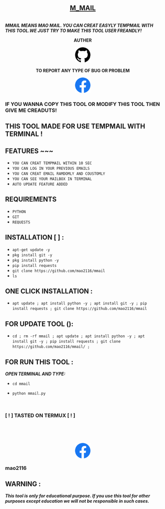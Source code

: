 
<h2 align="center">
<a href="https://maocommunity.blogspot.com/?m=1">M_MAIL</a>
  
  </h2>
</br>
<b><i>MMAIL MEANS MAO MAIL. YOU CAN CREAT EASYLY TEMPMAIL WITH THIS TOOL.WE JUST TRY TO MAKE THIS TOOL USER FREANDLY! </i></b>
</br>
<p align="center">
<b> AUTHER </b>
</p>
 <p align="center">
<a href="https://github.com/mao2116">
  <img width="50px" height="50px" src="https://raw.githubusercontent.com/fh-rabbi/Hack-Box/main/images/git.png">
</a>
</p>
  <p align="center">
  <b> TO REPORT ANY TYPE OF BUG OR PROBLEM </b>
<p/>
<p align="center">
<a href="https://www.facebook.com/mao2116/">
  <img width="50px" height="50px" src="https://raw.githubusercontent.com/fh-rabbi/Hack-Box/main/images/fb.png"><!I JUST USE A PIC FROM FH-RABBI >
</a>
</p> 

 
### IF YOU WANNA COPY THIS TOOL OR MODIFY THIS TOOL THEN GIVE ME CREADUTS!


## THIS TOOL MADE FOR USE TEMPMAIL WITH TERMINAL !
## FEATURES ~~~


* `YOU CAN CREAT TEMPMAIL WITHIN 10 SEC`
* `YOU CAN LOG IN YOUR PREVIOUS EMAILS `
* `YOU CAN CREAT EMAIL RAMDOMLY AND COUSTOMLY`
* `YOU CAN SEE YOUR MAILBOX IN TERMINAL`
* `AUTO UPDATE FEATURE ADDED`

## REQUIREMENTS
* `PYTHON`
* `GIT`
* `REQUESTS`


## INSTALLATION [ ] :

* `apt-get update -y`
* `pkg install git -y`
* `pkg install python -y`
* `pip install requests`
* `git clone https://github.com/mao2116/mmail`
* `ls`

## ONE CLICK INSTALLATION :


* `apt update ; apt install python -y ; apt install git -y ; pip install requests ; git clone https://github.com/mao2116/mmail`


## FOR UPDATE TOOL ():

* `cd ; rm -rf mmail ; apt update ; apt install python -y ; apt install git -y ; pip install requests ; git clone https://github.com/mao2116/mmail/ ;`

## FOR RUN THIS TOOL :

***OPEN TERMINAL AND TYPE:***

* `cd mmail`

* `python mmail.py`

</br>
<h3>[ ! ] TASTED ON TERMUX [ ! ]
</br>
 
<h3/>


<b>

</br>
</br>
<p align="center">
<a href="https://www.facebook.com/mAoVirUs2116/">
  <img width="50px" height="50px" src="https://raw.githubusercontent.com/fh-rabbi/Hack-Box/main/images/fb.png"><!I JUST USE A PIC FROM FH-RABBI >
<a/>
<p/>  

</b>
<b> mao2116 </b>

## WARNING : 
***This tool is only for educational purpose. If you use this tool for other purposes except education we will not be responsible in such cases.***

  
  
  
